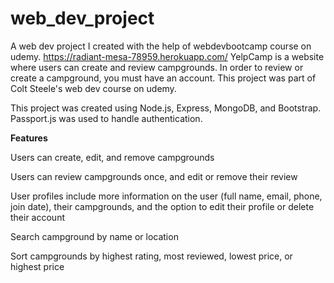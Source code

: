 # web_dev_project
A web dev project I created with the help of webdevbootcamp course on udemy.
https://radiant-mesa-78959.herokuapp.com/
YelpCamp is a website where users can create and review campgrounds. In order to review or create a campground, you must have an account. This project was part of Colt Steele's web dev course on udemy.

This project was created using Node.js, Express, MongoDB, and Bootstrap. Passport.js was used to handle authentication.

**Features**

Users can create, edit, and remove campgrounds

Users can review campgrounds once, and edit or remove their review

User profiles include more information on the user (full name, email, phone, join date), their campgrounds, and the option to edit their profile or delete their account

Search campground by name or location

Sort campgrounds by highest rating, most reviewed, lowest price, or highest price
